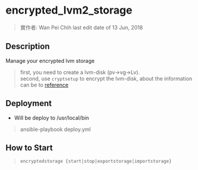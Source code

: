 # encrypted_lvm2_storage  
> 實作者: Wan Pei Chih 
> last edit date of 13 Jun, 2018  
## Description  
Manage your encrypted lvm storage
> first, you need to create a lvm-disk (pv->vg->Lv).  
> second, use `cryptsetup` to encrypt the lvm-disk, about the information can be to [reference](https://www.cyberciti.biz/hardware/howto-linux-hard-disk-encryption-with-luks-cryptsetup-command/)  
## Deployment  
- Will be deploy to /usr/local/bin
> ansible-playbook deploy.yml  
## How to Start  
> `encryptedstorage {start|stop|exportstorage|importstorage}`  
